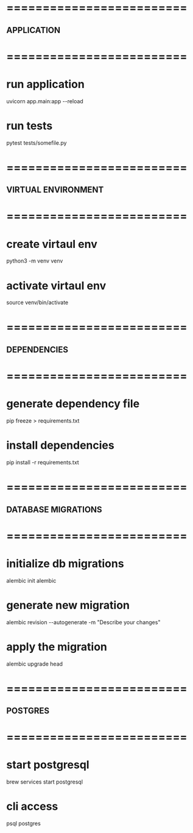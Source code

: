 # =========================
## APPLICATION
# =========================

# run application
uvicorn app.main:app --reload

# run tests
pytest tests/somefile.py

# =========================
## VIRTUAL ENVIRONMENT
# =========================

# create virtaul env
python3 -m venv venv

# activate virtaul env
source venv/bin/activate

# =========================
## DEPENDENCIES
# =========================

# generate dependency file
pip freeze > requirements.txt

# install dependencies
pip install -r requirements.txt

# =========================
## DATABASE MIGRATIONS
# =========================

# initialize db migrations
alembic init alembic

# generate new migration
alembic revision --autogenerate -m "Describe your changes"

# apply the migration
alembic upgrade head

# =========================
## POSTGRES
# =========================

# start postgresql
brew services start postgresql

# cli access
psql postgres

